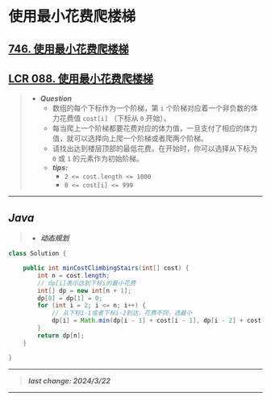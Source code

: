 # 使用最小花费爬楼梯

## [746. 使用最小花费爬楼梯](https://leetcode.cn/problems/min-cost-climbing-stairs/)

## [LCR 088. 使用最小花费爬楼梯](https://leetcode.cn/problems/GzCJIP/)

> - ***Question***
>   - 数组的每个下标作为一个阶梯，第 `i` 个阶梯对应着一个非负数的体力花费值 `cost[i]` （下标从 `0` 开始）。
>   - 每当爬上一个阶梯都要花费对应的体力值，一旦支付了相应的体力值，就可以选择向上爬一个阶梯或者爬两个阶梯。
>   - 请找出达到楼层顶部的最低花费。在开始时，你可以选择从下标为 `0` 或 `1` 的元素作为初始阶梯。
>   - ***tips:***
>     - `2 <= cost.length <= 1000`
>     - `0 <= cost[i] <= 999`

---

## *Java*

> - ***动态规划***

```java
class Solution {

    public int minCostClimbingStairs(int[] cost) {
        int n = cost.length;
        // dp[i]表示达到下标i的最小花费
        int[] dp = new int[n + 1];
        dp[0] = dp[1] = 0;
        for (int i = 2; i <= n; i++) {
            // 从下标i-1或者下标i-2到达，花费不同，选最小
            dp[i] = Math.min(dp[i - 1] + cost[i - 1], dp[i - 2] + cost[i - 2]);
        }
        return dp[n];
    }

}
```

---

> ***last change: 2024/3/22***

---
